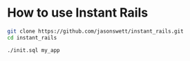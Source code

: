 # How to use Instant Rails

```bash
git clone https://github.com/jasonswett/instant_rails.git
cd instant_rails
```

```bash
./init.sql my_app
```
